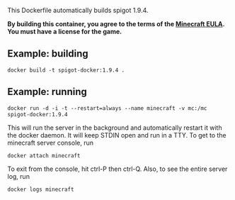 This Dockerfile automatically builds spigot 1.9.4.

**By building this container, you agree to the terms of the [Minecraft EULA](https://account.mojang.com/documents/minecraft_eula). You must have a license for the game.**

## Example: building

    docker build -t spigot-docker:1.9.4 .

## Example: running

    docker run -d -i -t --restart=always --name minecraft -v mc:/mc spigot-docker:1.9.4

This will run the server in the background and automatically restart it with the
docker daemon. It will keep STDIN open and run in a TTY. To get to the minecraft
server console, run

    docker attach minecraft

To exit from the console, hit ctrl-P then ctrl-Q. Also, to see the entire server
log, run

    docker logs minecraft

